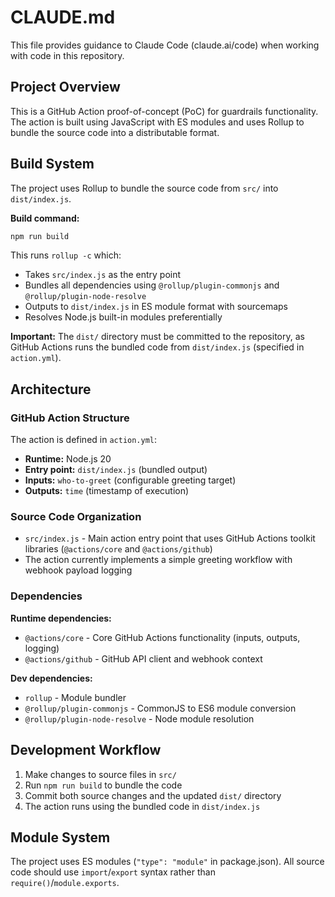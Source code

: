 # CLAUDE.md

This file provides guidance to Claude Code (claude.ai/code) when working with code in this repository.

## Project Overview

This is a GitHub Action proof-of-concept (PoC) for guardrails functionality. The action is built using JavaScript with ES modules and uses Rollup to bundle the source code into a distributable format.

## Build System

The project uses Rollup to bundle the source code from `src/` into `dist/index.js`.

**Build command:**
```bash
npm run build
```

This runs `rollup -c` which:
- Takes `src/index.js` as the entry point
- Bundles all dependencies using `@rollup/plugin-commonjs` and `@rollup/plugin-node-resolve`
- Outputs to `dist/index.js` in ES module format with sourcemaps
- Resolves Node.js built-in modules preferentially

**Important:** The `dist/` directory must be committed to the repository, as GitHub Actions runs the bundled code from `dist/index.js` (specified in `action.yml`).

## Architecture

### GitHub Action Structure

The action is defined in `action.yml`:
- **Runtime:** Node.js 20
- **Entry point:** `dist/index.js` (bundled output)
- **Inputs:** `who-to-greet` (configurable greeting target)
- **Outputs:** `time` (timestamp of execution)

### Source Code Organization

- `src/index.js` - Main action entry point that uses GitHub Actions toolkit libraries (`@actions/core` and `@actions/github`)
- The action currently implements a simple greeting workflow with webhook payload logging

### Dependencies

**Runtime dependencies:**
- `@actions/core` - Core GitHub Actions functionality (inputs, outputs, logging)
- `@actions/github` - GitHub API client and webhook context

**Dev dependencies:**
- `rollup` - Module bundler
- `@rollup/plugin-commonjs` - CommonJS to ES6 module conversion
- `@rollup/plugin-node-resolve` - Node module resolution

## Development Workflow

1. Make changes to source files in `src/`
2. Run `npm run build` to bundle the code
3. Commit both source changes and the updated `dist/` directory
4. The action runs using the bundled code in `dist/index.js`

## Module System

The project uses ES modules (`"type": "module"` in package.json). All source code should use `import`/`export` syntax rather than `require()`/`module.exports`.

